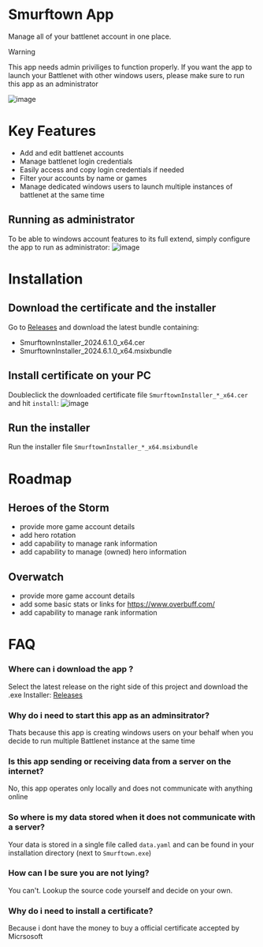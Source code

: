 # Smurftown App

Manage all of your battlenet account in one place.

> [!WARNING]
> This app needs admin priviliges to function properly. If you want the app to launch your Battlenet with other windows users, please make sure to run this app as an administrator

![image](https://github.com/ZrdJ/smurftown/assets/7228633/e6cd78b6-78e2-444f-8b39-ae002c614467)

# Key Features
* Add and edit battlenet accounts
* Manage battlenet login credentials
* Easily access and copy login credentials if needed
* Filter your accounts by name or games
* Manage dedicated windows users to launch multiple instances of battlenet at the same time

## Running as administrator
To be able to windows account features to its full extend, simply configure the app to run as administrator:
![image](https://github.com/ZrdJ/smurftown/assets/7228633/fcb668a9-f90a-4bda-9ebd-e1e940555657)

# Installation
## Download the certificate and the installer
Go to [Releases](https://github.com/ZrdJ/smurftown/releases) and download the latest bundle containing:
* SmurftownInstaller_2024.6.1.0_x64.cer
* SmurftownInstaller_2024.6.1.0_x64.msixbundle

## Install certificate on your PC
Doubleclick the downloaded certificate file `SmurftownInstaller_*_x64.cer` and hit `install`:
![image](https://github.com/ZrdJ/smurftown/assets/7228633/98a5fe90-6b1c-4d14-bcf5-5a5814ae5ec8)

## Run the installer
Run the installer file `SmurftownInstaller_*_x64.msixbundle`

# Roadmap
## Heroes of the Storm
* provide more game account details
* add hero rotation
* add capability to manage rank information
* add capability to manage (owned) hero information
## Overwatch
* provide more game account details
* add some basic stats or links for https://www.overbuff.com/
* add capability to manage rank information

# FAQ
### Where can i download the app ?
Select the latest release on the right side of this project and download the .exe Installer: [Releases](https://github.com/ZrdJ/smurftown/releases)

### Why do i need to start this app as an adminsitrator?
Thats because this app is creating windows users on your behalf when you decide to run multiple Battlenet instance at the same time

### Is this app sending or receiving data from a server on the internet?
No, this app operates only locally and does not communicate with anything online

### So where is my data stored when it does not communicate with a server?
Your data is stored in a single file called `data.yaml` and can be found in your installation directory (next to `Smurftown.exe`)

### How can I be sure you are not lying?
You can't. Lookup the source code yourself and decide on your own.

### Why do i need to install a certificate?
Because i dont have the money to buy a official certificate accepted by Micrsosoft


